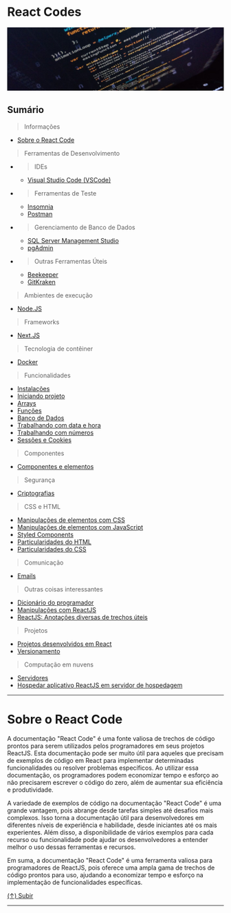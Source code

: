 # React Codes

[![React Codes](https://github.com/systemboys/React_Codes/raw/main/images/photo-1518932945647-7a1c969f8be2.png "React Codes")](https://github.com/systemboys/React_Codes/raw/main/images/photo-1518932945647-7a1c969f8be2.png "React Codes")

## Sumário

> Informações

- [Sobre o React Code](#sobre-o-react-code "Sobre o React Code")

> Ferramentas de Desenvolvimento

- > IDEs
    - [Visual Studio Code (VSCode)](https://code.visualstudio.com/download "Download Visual Studio Code")
- > Ferramentas de Teste
    - [Insomnia](https://insomnia.rest/download "Download Insomnia")
    - [Postman](https://www.postman.com/downloads/ "Download Postman")
- > Gerenciamento de Banco de Dados
    - [SQL Server Management Studio](https://www.jetbrains.com/datagrip/download "Download DataGrip")
    - [pgAdmin](https://www.pgadmin.org/download/ "Download pgAdmin")
- > Outras Ferramentas Úteis
    - [Beekeeper](https://www.beekeeperstudio.io/get "Download Beekeeper Studio")
    - [GitKraken](https://www.gitkraken.com/download "GitKraken Client Download")

> Ambientes de execução

- [Node.JS](https://github.com/systemboys/React_Codes/tree/main/Ambientes%20de%20execu%C3%A7%C3%A3o/NodeJS#nodejs "Node.JS")

> Frameworks

- [Next.JS](https://github.com/systemboys/React_Codes/tree/main/Frameworks/NextJS#nextjs "Next.JS")

> Tecnologia de contêiner

- [Docker](https://github.com/systemboys/React_Codes/tree/main/Tecnologia%20de%20cont%C3%AAiner/Docker#docker "Docker")

> Funcionalidades

- [Instalações](https://github.com/systemboys/React_Codes/tree/main/Funcionalidades/Instala%C3%A7%C3%B5es#instala%C3%A7%C3%B5es "Instalações")
- [Iniciando projeto](https://github.com/systemboys/React_Codes/tree/main/Funcionalidades/Iniciando%20projeto#iniciando-projeto "Iniciando projeto")
- [Arrays](https://github.com/systemboys/React_Codes/tree/main/Funcionalidades/Arrays#arrays "Array")
- [Funções](https://github.com/systemboys/React_Codes/tree/main/Funcionalidades/Fun%C3%A7%C3%B5es#react-codes--fun%C3%A7%C3%B5es "Funções")
- [Banco de Dados](https://github.com/systemboys/React_Codes/tree/main/Funcionalidades/Banco%20de%20Dados#banco-de-dados "Banco de Dados")
- [Trabalhando com data e hora](https://github.com/systemboys/React_Codes/tree/main/Funcionalidades/Trabalhando%20com%20data%20e%20hora#react-codes--trabalhando-com-data-e-hora "Trabalhando com data e hora")
- [Trabalhando com números](https://github.com/systemboys/React_Codes/tree/main/Funcionalidades/Trabalhando%20com%20n%C3%BAmeros#react-codes--trabalhando-com-n%C3%BAmeros "Trabalhando com números")
- [Sessões e Cookies](https://github.com/systemboys/React_Codes/tree/main/Funcionalidades/Sess%C3%B5es%20e%20Cookies#react-codes--sess%C3%B5es-e-cookies "Sessões e Cookies")

> Componentes

- [Componentes e elementos](https://github.com/systemboys/React_Codes/tree/main/Componentes/Componentes%20e%20elementos#react-codes--componentes-e-elementos "Componentes e elementos")

> Segurança

- [Criptografias](https://github.com/systemboys/React_Codes/tree/main/Seguran%C3%A7a/Criptografias#react-codes--criptografias "Criptografias")

> CSS e HTML

- [Manipulações de elementos com CSS](https://github.com/systemboys/React_Codes/tree/main/CSS%20e%20HTML/Manipula%C3%A7%C3%B5es%20de%20elementos%20com%20CSS#react-codes--manipula%C3%A7%C3%B5es-de-elementos-com-css "Manipulações de elementos com CSS")
- [Manipulações de elementos com JavaScript](https://github.com/systemboys/React_Codes/tree/main/CSS%20e%20HTML/Manipula%C3%A7%C3%B5es%20de%20elementos%20com%20JavaScript#react-codes--manipula%C3%A7%C3%B5es-de-elementos-com-javascript "Manipulações de elementos com JavaScript")
- [Styled Components](https://github.com/systemboys/React_Codes/tree/main/CSS%20e%20HTML/Styled%20Components#react-codes--styled-components "Styled Components")
- [Particularidades do HTML](https://github.com/systemboys/React_Codes/tree/main/CSS%20e%20HTML/Particularidades%20do%20HTML#react-codes--particularidades-do-html "Particularidades do HTML")
- [Particularidades do CSS](https://github.com/systemboys/React_Codes/tree/main/CSS%20e%20HTML/Particularidades%20do%20CSS#react-codes--particularidades-do-css "Particularidades do CSS")

> Comunicação

- [Emails](https://github.com/systemboys/React_Codes/tree/main/Comunica%C3%A7%C3%A3o/Emails#react-codes--emails "Emails")

> Outras coisas interessantes

- [Dicionário do programador](https://github.com/systemboys/React_Codes/tree/main/Dicion%C3%A1rio%20do%20programador#react-codes--dicion%C3%A1rio-do-programador "Dicionário do programador")
- [Manipulações com ReactJS](https://github.com/systemboys/React_Codes/tree/main/Manipula%C3%A7%C3%B5es%20com%20ReactJS#react-codes--manipula%C3%A7%C3%B5es-em-reactjs "Manipulações com ReactJS")
- [ReactJS: Anotações diversas de trechos úteis](https://github.com/systemboys/React_Codes/tree/main/ReactJS%20-%20Anota%C3%A7%C3%B5es%20diversas%20de%20trechos%20%C3%BAteis#react-codes--anota%C3%A7%C3%B5es-diversas-de-trechos-%C3%BAteis "ReactJS: Anotações diversas de trechos úteis")

> Projetos

- [Projetos desenvolvidos em React](https://github.com/systemboys/React_Codes/tree/main/Projetos#react-codes--projetos-desenvolvidos-em-react "Projetos desenvolvidos em React")
- [Versionamento](https://github.com/systemboys/React_Codes/tree/main/Projetos/Versionamento#react-codes--versionamento "Versionamento")

> Computação em nuvens

- [Servidores](https://github.com/systemboys/React_Codes/tree/main/Computa%C3%A7%C3%A3o%20em%20nuvens#react-codes--computa%C3%A7%C3%A3o-em-nuvens "Servidores")
- [Hospedar aplicativo ReactJS em servidor de hospedagem](https://github.com/systemboys/React_Codes/tree/main/Computa%C3%A7%C3%A3o%20em%20nuvens/Hospedar%20aplicativo%20ReactJS%20em%20servidor%20de%20hospedagem#react-codes--hospedar-aplicativo-reactjs-em-servidor-de-hospedagem "Hospedar aplicativo ReactJS em servidor de hospedagem")

---

# Sobre o React Code

A documentação "React Code" é uma fonte valiosa de trechos de código prontos para serem utilizados pelos programadores em seus projetos ReactJS. Esta documentação pode ser muito útil para aqueles que precisam de exemplos de código em React para implementar determinadas funcionalidades ou resolver problemas específicos. Ao utilizar essa documentação, os programadores podem economizar tempo e esforço ao não precisarem escrever o código do zero, além de aumentar sua eficiência e produtividade.

A variedade de exemplos de código na documentação "React Code" é uma grande vantagem, pois abrange desde tarefas simples até desafios mais complexos. Isso torna a documentação útil para desenvolvedores em diferentes níveis de experiência e habilidade, desde iniciantes até os mais experientes. Além disso, a disponibilidade de vários exemplos para cada recurso ou funcionalidade pode ajudar os desenvolvedores a entender melhor o uso dessas ferramentas e recursos.

Em suma, a documentação "React Code" é uma ferramenta valiosa para programadores de ReactJS, pois oferece uma ampla gama de trechos de código prontos para uso, ajudando a economizar tempo e esforço na implementação de funcionalidades específicas.

[(&uarr;) Subir](#react-codes "Subir para o topo")

---